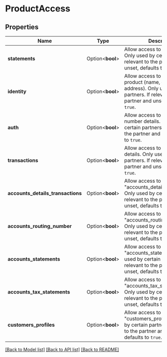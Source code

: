 # ProductAccess

## Properties

Name | Type | Description | Notes
------------ | ------------- | ------------- | -------------
**statements** | Option<**bool**> | Allow access to statements. Only used by certain partners. If relevant to the partner and unset, defaults to `true`. | [optional][default to true]
**identity** | Option<**bool**> | Allow access to the Identity product (name, email, phone, address). Only used by certain partners. If relevant to the partner and unset, defaults to `true`. | [optional][default to true]
**auth** | Option<**bool**> | Allow access to account number details. Only used by certain partners. If relevant to the partner and unset, defaults to `true`. | [optional][default to true]
**transactions** | Option<**bool**> | Allow access to transaction details. Only used by certain partners. If relevant to the partner and unset, defaults to `true`. | [optional][default to true]
**accounts_details_transactions** | Option<**bool**> | Allow access to \"accounts_details_transactions\". Only used by certain partners. If relevant to the partner and unset, defaults to `true`. | [optional][default to true]
**accounts_routing_number** | Option<**bool**> | Allow access to \"accounts_routing_number\". Only used by certain partners. If relevant to the partner and unset, defaults to `true`. | [optional][default to true]
**accounts_statements** | Option<**bool**> | Allow access to \"accounts_statements\". Only used by certain partners. If relevant to the partner and unset, defaults to `true`. | [optional][default to true]
**accounts_tax_statements** | Option<**bool**> | Allow access to \"accounts_tax_statements\". Only used by certain partners. If relevant to the partner and unset, defaults to `true`. | [optional][default to true]
**customers_profiles** | Option<**bool**> | Allow access to \"customers_profiles\". Only used by certain partners. If relevant to the partner and unset, defaults to `true`. | [optional][default to true]

[[Back to Model list]](../README.md#documentation-for-models) [[Back to API list]](../README.md#documentation-for-api-endpoints) [[Back to README]](../README.md)


